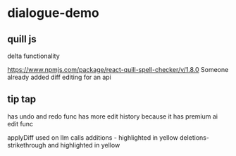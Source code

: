 # dialogue-demo


## quill js

delta functionality

https://www.npmjs.com/package/react-quill-spell-checker/v/1.8.0
Someone already added diff editing for an api



## tip tap 
has undo and redo func
has more edit history because it has premium ai edit func



applyDiff used on llm calls
additions - highlighted in yellow
deletions- strikethrough and highlighted in yellow
